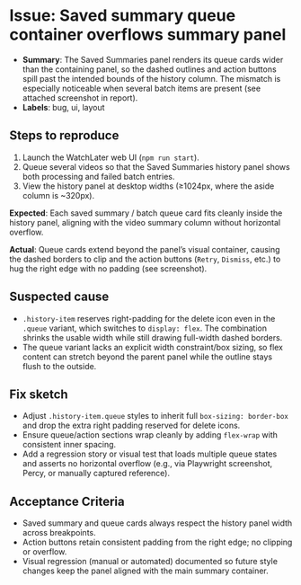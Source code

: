 # Issue: Saved summary queue container overflows summary panel

- **Summary**: The Saved Summaries panel renders its queue cards wider than the containing panel, so the dashed outlines and action buttons spill past the intended bounds of the history column. The mismatch is especially noticeable when several batch items are present (see attached screenshot in report).
- **Labels**: bug, ui, layout

## Steps to reproduce
1. Launch the WatchLater web UI (`npm run start`).
2. Queue several videos so that the Saved Summaries history panel shows both processing and failed batch entries.
3. View the history panel at desktop widths (≥1024px, where the aside column is ~320px).

**Expected**: Each saved summary / batch queue card fits cleanly inside the history panel, aligning with the video summary column without horizontal overflow.

**Actual**: Queue cards extend beyond the panel’s visual container, causing the dashed borders to clip and the action buttons (`Retry`, `Dismiss`, etc.) to hug the right edge with no padding (see screenshot).

## Suspected cause
- `.history-item` reserves right-padding for the delete icon even in the `.queue` variant, which switches to `display: flex`. The combination shrinks the usable width while still drawing full-width dashed borders.
- The queue variant lacks an explicit width constraint/box sizing, so flex content can stretch beyond the parent panel while the outline stays flush to the outside.

## Fix sketch
- Adjust `.history-item.queue` styles to inherit full `box-sizing: border-box` and drop the extra right padding reserved for delete icons.
- Ensure queue/action sections wrap cleanly by adding `flex-wrap` with consistent inner spacing.
- Add a regression story or visual test that loads multiple queue states and asserts no horizontal overflow (e.g., via Playwright screenshot, Percy, or manually captured reference).

## Acceptance Criteria
- Saved summary and queue cards always respect the history panel width across breakpoints.
- Action buttons retain consistent padding from the right edge; no clipping or overflow.
- Visual regression (manual or automated) documented so future style changes keep the panel aligned with the main summary container.
